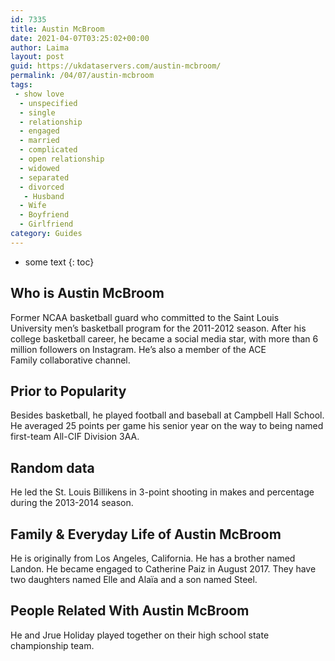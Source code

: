 ```yaml
---
id: 7335
title: Austin McBroom
date: 2021-04-07T03:25:02+00:00
author: Laima
layout: post
guid: https://ukdataservers.com/austin-mcbroom/
permalink: /04/07/austin-mcbroom
tags:
 - show love
  - unspecified
  - single
  - relationship
  - engaged
  - married
  - complicated
  - open relationship
  - widowed
  - separated
  - divorced
   - Husband
  - Wife
  - Boyfriend
  - Girlfriend
category: Guides
---
```


* some text
{: toc}


## Who is Austin McBroom
                  
                  
                  
Former NCAA basketball guard who committed to the Saint Louis University men&#8217;s basketball program for the 2011-2012 season. After his college basketball career, he became a social media star, with more than 6 million followers on Instagram. He&#8217;s also a member of the ACE Family collaborative channel.  
                  
              
            
              
            
                
                
                
## Prior to Popularity
                  
                  
                  
Besides basketball, he played football and baseball at Campbell Hall School. He averaged 25 points per game his senior year on the way to being named first-team All-CIF Division 3AA. 
                  
              
            
              
            
                
                
                
## Random data
                  
                  
                  
He led the St. Louis Billikens in 3-point shooting in makes and percentage during the 2013-2014 season. 
                  
              
            
              
            
                
                
                
## Family & Everyday Life of Austin McBroom
                  
                  
                  
He is originally from Los Angeles, California. He has a brother named Landon. He became engaged to Catherine Paiz in August 2017. They have two daughters named Elle and Alaïa and a son named Steel. 
                  
              
            
              
            
                
                
                
## People Related With Austin McBroom
                  
                  
                  
He and Jrue Holiday played together on their high school state championship team. 
                  
              
            
              
            
                
              
            
              
              
            
            
              
            
          
          
          